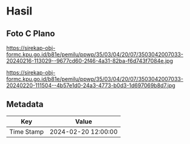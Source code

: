 # Hasil

## Foto C Plano

https://sirekap-obj-formc.kpu.go.id/b81e/pemilu/ppwp/35/03/04/20/07/3503042007033-20240216-113029--9677cd60-2f46-4a31-82ba-f6d743f7084e.jpg

https://sirekap-obj-formc.kpu.go.id/b81e/pemilu/ppwp/35/03/04/20/07/3503042007033-20240220-111504--4b57e1d0-24a3-4773-b0d3-1d697069b8d7.jpg


## Metadata

| Key        | Value               |
| ---------- | ------------------- |
| Time Stamp | 2024-02-20 12:00:00 |



